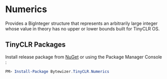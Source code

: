 # Numerics

Provides a BigInteger structure that represents an arbitrarily large integer whose value in theory has no upper or lower bounds built for TinyCLR OS.

## TinyCLR Packages
Install release package from [NuGet](https://www.nuget.org/packages?q=bytewizer.tinyclr) or using the Package Manager Console :
```powershell
PM> Install-Package Bytewizer.TinyCLR.Numerics
```